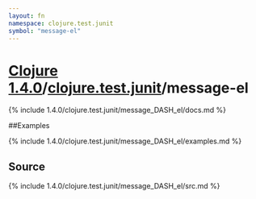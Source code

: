 ```yaml
---
layout: fn
namespace: clojure.test.junit
symbol: "message-el"
---
```


# [Clojure 1.4.0](../../)/[clojure.test.junit](../)/message-el

{% include 1.4.0/clojure.test.junit/message_DASH_el/docs.md %}

##Examples

{% include 1.4.0/clojure.test.junit/message_DASH_el/examples.md %}
## Source
{% include 1.4.0/clojure.test.junit/message_DASH_el/src.md %}

